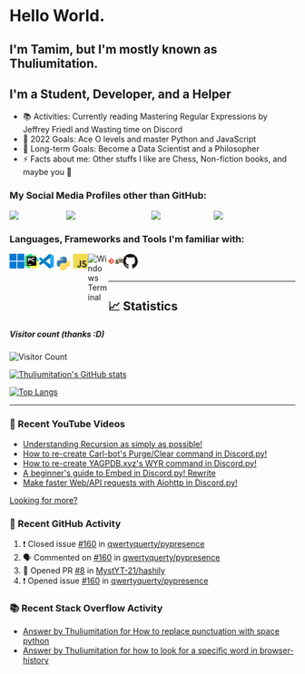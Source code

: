 # Hello World.
## I'm Tamim, but I'm mostly known as Thuliumitation.
## I'm a Student, Developer, and a Helper

- 📚 Activities: Currently reading Mastering Regular Expressions by Jeffrey Friedl and Wasting time on Discord
- 🥅 2022 Goals: Ace O levels and master Python and JavaScript
- 🎯 Long-term Goals: Become a Data Scientist and a Philosopher
- ⚡ Facts about me: Other stuffs I like are Chess, Non-fiction books, and maybe you 🤔

### My Social Media Profiles other than GitHub:

[<img align="left" width="100px" src="https://img.shields.io/badge/YouTube-FF0000?style=for-the-badge&logo=youtube&logoColor=white"/>](https://www.youtube.com/channel/UCuRL0c3JEu6MmFahbmz8BGw)
[<img align="left" width="150px" src="https://img.shields.io/badge/-Stack Overflow-FE7A16?style=for-the-badge&logo=stack-overflow&logoColor=white" />](https://stackoverflow.com/users/14355951/thuliumitation)
[<img align="left" width="110px" src="https://img.shields.io/badge/Codewars-B1361E?style=for-the-badge&logo=Codewars&logoColor=white" />](https://www.codewars.com/users/Thuliumitation)
[<img align="left" width="120px" src="https://img.shields.io/badge/Goodreads-372213?style=for-the-badge&logo=goodreads&logoColor=white" />](https://www.goodreads.com/user/show/143974512-thuliumify)

<br />

### Languages, Frameworks and Tools I'm familiar with:

<img align="left" alt="Windows 11" width="26px" src="https://raw.githubusercontent.com/github/explore/379d49236d826364be968345e0a085d044108cff/topics/windows/windows.png" />
<img align="left" alt="PyCharm" width="26px" src="https://raw.githubusercontent.com/github/explore/d8574c7bce27faa27fb879bca56dfe351ee66efd/topics/pycharm/pycharm.png" />
<img align="left" alt="Visual Studio Code" width="26px" src="https://raw.githubusercontent.com/github/explore/80688e429a7d4ef2fca1e82350fe8e3517d3494d/topics/visual-studio-code/visual-studio-code.png" />
<img align="left" alt="Python" width="34px" src="https://raw.githubusercontent.com/github/explore/80688e429a7d4ef2fca1e82350fe8e3517d3494d/topics/python/python.png" />
<img align="left" alt="JavaScript" width="26px" src="https://raw.githubusercontent.com/github/explore/80688e429a7d4ef2fca1e82350fe8e3517d3494d/topics/javascript/javascript.png" />
<img align="left" alt="Windows Terminal" width="36px" src="https://winaero.com/blog/wp-content/uploads/2019/06/WIndows-Terminal-icon.png" />
<img align="left" alt="Git" width="26px" src="https://raw.githubusercontent.com/github/explore/80688e429a7d4ef2fca1e82350fe8e3517d3494d/topics/git/git.png" />
<img align="left" alt="GitHub" width="26px" src="https://raw.githubusercontent.com/github/explore/78df643247d429f6cc873026c0622819ad797942/topics/github/github.png" />

<br />
<br />

---

## 📈 Statistics
##### Visitor count (thanks :D)
![Visitor Count](https://profile-counter.glitch.me/Thuliumitation/count.svg)

[![Thuliumitation's GitHub stats](https://github-readme-stats.vercel.app/api?username=Thuliumitation&count_private=true&show_icons=true&theme=chartreuse-dark&hide_border=True&icon_color=7fff00)](https://github.com/anuraghazra/github-readme-stats)

[![Top Langs](https://github-readme-stats.vercel.app/api/top-langs/?username=Thuliumitation&layout=compact&theme=chartreuse-dark&hide_border=True)](https://github.com/anuraghazra/github-readme-stats)

---
### 🎥 Recent YouTube Videos

<!-- YOUTUBE:START -->
- [Understanding Recursion as simply as possible!](https://www.youtube.com/watch?v=rr7Ehy30v1k)
- [How to re-create Carl-bot&#39;s Purge/Clear command in Discord.py!](https://www.youtube.com/watch?v=SkHpzyFhsZg)
- [How to re-create YAGPDB.xyz&#39;s WYR command in Discord.py!](https://www.youtube.com/watch?v=FWtRRJp6OR0)
- [A beginner&#39;s guide to Embed in Discord.py! Rewrite](https://www.youtube.com/watch?v=HQqVC1-xQSM)
- [Make faster Web/API requests with Aiohttp in Discord.py!](https://www.youtube.com/watch?v=HvoHoofwsLM)
<!-- YOUTUBE:END -->

[Looking for more?](https://www.youtube.com/channel/UCuRL0c3JEu6MmFahbmz8BGw)


### 🍴 Recent GitHub Activity
  
<!--START_SECTION:activity-->
1. ❗️ Closed issue [#160](https://github.com/qwertyquerty/pypresence/issues/160) in [qwertyquerty/pypresence](https://github.com/qwertyquerty/pypresence)
2. 🗣 Commented on [#160](https://github.com/qwertyquerty/pypresence/issues/160) in [qwertyquerty/pypresence](https://github.com/qwertyquerty/pypresence)
3. 💪 Opened PR [#8](https://github.com/MystYT-21/hashily/pull/8) in [MystYT-21/hashily](https://github.com/MystYT-21/hashily)
4. ❗️ Opened issue [#160](https://github.com/qwertyquerty/pypresence/issues/160) in [qwertyquerty/pypresence](https://github.com/qwertyquerty/pypresence)
<!--END_SECTION:activity-->


### 📚 Recent Stack Overflow Activity

<!-- STACKOVERFLOW:START -->
- [Answer by Thuliumitation for How to replace punctuation with space python](https://stackoverflow.com/questions/70150389/how-to-replace-punctuation-with-space-python/70150460#70150460)
- [Answer by Thuliumitation for how to look for a specific word in browser-history](https://stackoverflow.com/questions/70149674/how-to-look-for-a-specific-word-in-browser-history/70150397#70150397)
<!-- STACKOVERFLOW:END -->